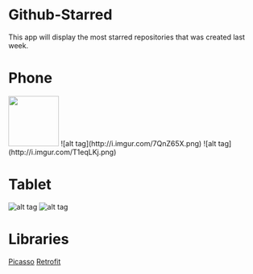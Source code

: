 # Github-Starred
This app will display the most starred repositories that was created last week. 

# Phone

<img src="http://i.imgur.com/OluqXdL.png" width="100">
![alt tag](http://i.imgur.com/7QnZ65X.png)
![alt tag](http://i.imgur.com/T1eqLKj.png)

# Tablet
![alt tag](http://i.imgur.com/HCTxYrq.png)
![alt tag](http://i.imgur.com/baiVwer.png)

# Libraries
[Picasso](http://square.github.io/picasso/)
[Retrofit](http://square.github.io/retrofit/)

